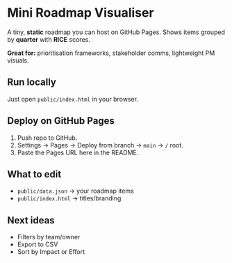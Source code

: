 # Mini Roadmap Visualiser

A tiny, **static** roadmap you can host on GitHub Pages. Shows items grouped by **quarter** with **RICE** scores.

**Great for:** prioritisation frameworks, stakeholder comms, lightweight PM visuals.

## Run locally
Just open `public/index.html` in your browser.

## Deploy on GitHub Pages
1. Push repo to GitHub.
2. Settings → Pages → Deploy from branch → `main` → `/` root.
3. Paste the Pages URL here in the README.

## What to edit
- `public/data.json` → your roadmap items
- `public/index.html` → titles/branding

## Next ideas
- Filters by team/owner
- Export to CSV
- Sort by Impact or Effort
